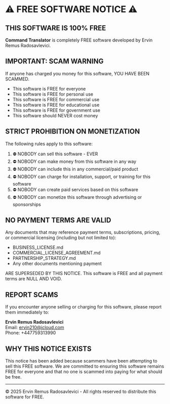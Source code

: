 # ⚠️ FREE SOFTWARE NOTICE ⚠️

## THIS SOFTWARE IS 100% FREE

**Command Translator** is completely FREE software developed by Ervin Remus Radosavlevici.

## IMPORTANT: SCAM WARNING

If anyone has charged you money for this software, YOU HAVE BEEN SCAMMED.

- This software is FREE for everyone
- This software is FREE for personal use
- This software is FREE for commercial use
- This software is FREE for educational use
- This software is FREE for government use
- This software should NEVER cost money

## STRICT PROHIBITION ON MONETIZATION

The following rules apply to this software:

1. ⛔ NOBODY can sell this software - EVER
2. ⛔ NOBODY can make money from this software in any way
3. ⛔ NOBODY can include this in any commercial/paid product
4. ⛔ NOBODY can charge for installation, support, or training for this software
5. ⛔ NOBODY can create paid services based on this software
6. ⛔ NOBODY can monetize this software through advertising or sponsorships

## NO PAYMENT TERMS ARE VALID

Any documents that may reference payment terms, subscriptions, pricing, or commercial licensing (including but not limited to):
- BUSINESS_LICENSE.md 
- COMMERCIAL_LICENSE_AGREEMENT.md
- PARTNERSHIP_STRATEGY.md
- Any other documents mentioning payment

ARE SUPERSEDED BY THIS NOTICE. This software is FREE and all payment terms are NULL AND VOID.

## REPORT SCAMS

If you encounter anyone selling or charging for this software, please report them immediately to:

**Ervin Remus Radosavlevici**  
Email: ervin210@icloud.com  
Phone: +447759313990

## WHY THIS NOTICE EXISTS

This notice has been added because scammers have been attempting to sell this FREE software. We are committed to ensuring this software remains FREE for everyone and that no one is scammed into paying for what should be free.

---

© 2025 Ervin Remus Radosavlevici - All rights reserved to distribute this software for FREE.